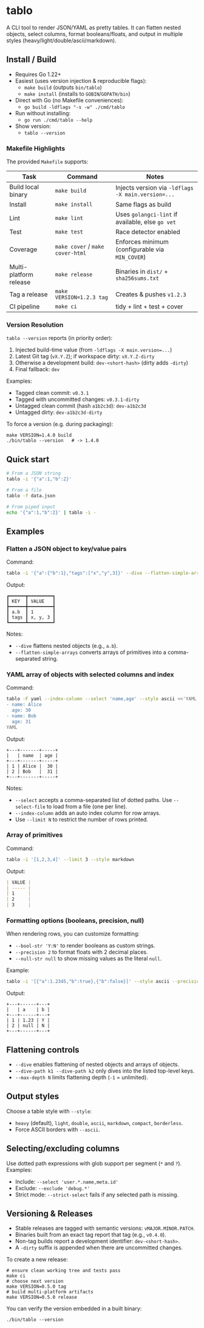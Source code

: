 # tablo

A CLI tool to render JSON/YAML as pretty tables. It can flatten nested objects, select columns, format booleans/floats, and output in multiple styles (heavy/light/double/ascii/markdown).

## Install / Build

- Requires Go 1.22+
- Easiest (uses version injection & reproducible flags):
  - `make build` (outputs `bin/tablo`)
  - `make install` (installs to `GOBIN`/`GOPATH/bin`)
- Direct with Go (no Makefile conveniences):
  - `go build -ldflags "-s -w" ./cmd/tablo`
- Run without installing:
  - `go run ./cmd/tablo --help`
- Show version:
  - `tablo --version`

### Makefile Highlights

The provided `Makefile` supports:

| Task | Command | Notes |
|------|---------|-------|
| Build local binary | `make build` | Injects version via `-ldflags -X main.version=...` |
| Install | `make install` | Same flags as build |
| Lint | `make lint` | Uses `golangci-lint` if available, else `go vet` |
| Test | `make test` | Race detector enabled |
| Coverage | `make cover` / `make cover-html` | Enforces minimum (configurable via `MIN_COVER`) |
| Multi-platform release | `make release` | Binaries in `dist/` + `sha256sums.txt` |
| Tag a release | `make VERSION=1.2.3 tag` | Creates & pushes `v1.2.3` |
| CI pipeline | `make ci` | tidy + lint + test + cover |

### Version Resolution

`tablo --version` reports (in priority order):
1. Injected build-time value (from `-ldflags -X main.version=...`)
2. Latest Git tag (`vX.Y.Z`); if workspace dirty: `vX.Y.Z-dirty`
3. Otherwise a development build: `dev-<short-hash>` (dirty adds `-dirty`)
4. Final fallback: `dev`

Examples:
- Tagged clean commit: `v0.3.1`
- Tagged with uncommitted changes: `v0.3.1-dirty`
- Untagged clean commit (hash `a1b2c3d`): `dev-a1b2c3d`
- Untagged dirty: `dev-a1b2c3d-dirty`

To force a version (e.g. during packaging):
```
make VERSION=1.4.0 build
./bin/tablo --version   # -> 1.4.0
```

## Quick start

```bash
# From a JSON string
tablo -i '{"a":1,"b":2}'

# From a file
tablo -f data.json

# From piped input
echo '{"a":1,"b":2}' | tablo -i -
```

## Examples

### Flatten a JSON object to key/value pairs

Command:

```bash
tablo -i '{"a":{"b":1},"tags":["x","y",3]}' --dive --flatten-simple-arrays
```

Output:

```
┏━━━━━━┳━━━━━━━━━┓
┃ KEY  ┃ VALUE   ┃
┣━━━━━━╋━━━━━━━━━┫
┃ a.b  ┃ 1       ┃
┃ tags ┃ x, y, 3 ┃
┗━━━━━━┻━━━━━━━━━┛
```

Notes:

- `--dive` flattens nested objects (e.g., `a.b`).
- `--flatten-simple-arrays` converts arrays of primitives into a comma-separated string.

### YAML array of objects with selected columns and index

Command:

```bash
tablo -F yaml --index-column --select 'name,age' --style ascii <<'YAML'
- name: Alice
  age: 30
- name: Bob
  age: 31
YAML
```

Output:

```
+---+-------+-----+
|   | name  | age |
+---+-------+-----+
| 1 | Alice |  30 |
| 2 | Bob   |  31 |
+---+-------+-----+
```

Notes:

- `--select` accepts a comma-separated list of dotted paths. Use `--select-file` to load from a file (one per line).
- `--index-column` adds an auto index column for row arrays.
- Use `--limit N` to restrict the number of rows printed.

### Array of primitives

Command:

```bash
tablo -i '[1,2,3,4]' --limit 3 --style markdown
```

Output:

```markdown
| VALUE |
| ----- |
| 1     |
| 2     |
| 3     |
```

### Formatting options (booleans, precision, null)

When rendering rows, you can customize formatting:

- `--bool-str 'Y:N'` to render booleans as custom strings.
- `--precision 2` to format floats with 2 decimal places.
- `--null-str null` to show missing values as the literal `null`.

Example:

```bash
tablo -i '[{"a":1.2345,"b":true},{"b":false}]' --style ascii --precision 2 --bool-str 'Y:N' --index-column
```

Output:

```
+---+------+---+
|   | a    | b |
+---+------+---+
| 1 | 1.23 | Y |
| 2 | null | N |
+---+------+---+
```

## Flattening controls

- `--dive` enables flattening of nested objects and arrays of objects.
- `--dive-path k1 --dive-path k2` only dives into the listed top-level keys.
- `--max-depth N` limits flattening depth (`-1` = unlimited).

## Output styles

Choose a table style with `--style`:

- `heavy` (default), `light`, `double`, `ascii`, `markdown`, `compact`, `borderless`.
- Force ASCII borders with `--ascii`.

## Selecting/excluding columns

Use dotted path expressions with glob support per segment (`*` and `?`). Examples:

- Include: `--select 'user.*.name,meta.id'`
- Exclude: `--exclude 'debug.*'`
- Strict mode: `--strict-select` fails if any selected path is missing.

## Versioning & Releases

- Stable releases are tagged with semantic versions: `vMAJOR.MINOR.PATCH`.
- Binaries built from an exact tag report that tag (e.g., `v0.4.0`).
- Non-tag builds report a development identifier: `dev-<short-hash>`.
- A `-dirty` suffix is appended when there are uncommitted changes.

To create a new release:
```
# ensure clean working tree and tests pass
make ci
# choose next version
make VERSION=0.5.0 tag
# build multi-platform artifacts
make VERSION=0.5.0 release
```

You can verify the version embedded in a built binary:
```
./bin/tablo --version
```
